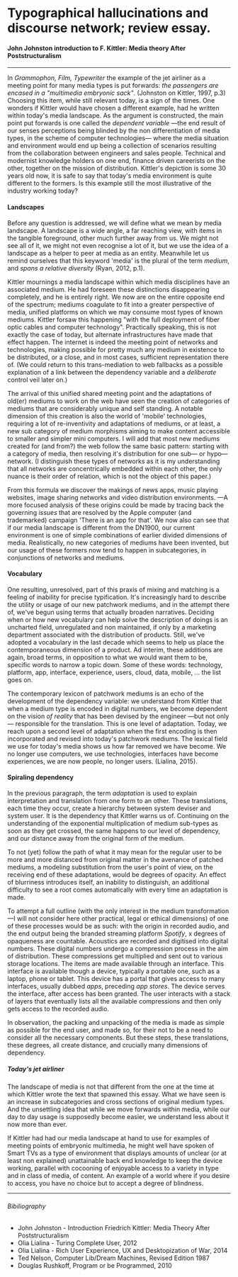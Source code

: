 # Typographical hallucinations and discourse network; review essay.
#### John Johnston introduction to F. Kittler: Media theory After Poststructuralism
---
In *Grammophon, Film, Typewriter* the example of the jet airliner as a meeting point for many media types is put forwards: *the passengers are encased in a "multimedia embryonic sack"*. (Johnston on Kittler, 1997, p.3) Choosing this item, while still relevant today, is a sign of the times. One wonders if Kittler would have chosen a different example, had he written within today's media landscape. As the argument is constructed, the main point put forwards is one called the *dependent variable* —the end result of our senses perceptions being blinded by the non differentiation of media types, in the scheme of computer technologies— where the media situation and environment would end up being a collection of scenarios resulting from the collaboration between engineers and sales people. Technical and modernist knowledge holders on one end, finance driven careerists on the other, together on the mission of distribution. Kittler's depiction is some 30 years old now, it is safe to say that today's media environment is quite different to the formers. Is this example still the most illustrative of the industry working today?

#### Landscapes

Before any question is addressed, we will define what we mean by media landscape. A landscape is a wide angle, a far reaching view, with items in the tangible foreground, other much further away from us. We might not see all of it, we might not even recognise a lot of it, but we use the idea of a landscape as a helper to peer at media as an entity. Meanwhile let us remind ourselves that this keyword 'media' is the plural of the term *medium*, and *spans a relative diversity* (Ryan, 2012, p.1).

Kittler mournings a media landscape within which media disciplines have an associated medium. He had foreseen these distinctions disappearing completely, and he is entirely right. We now are on the entire opposite end of the spectrum; mediums coagulate to fit into a greater perspective of media, unified platforms on which we may consume most types of known mediums. Kittler forsaw this happening "with the full deployment of fiber optic cables and computer technology". Practically speaking, this is not exactly the case of today, but alternate infrastructures have made that effect happen. The internet is indeed the meeting point of networks and technologies, making possible for pretty much any medium in existence to be distributed, or a close, and in most cases, sufficient representation there of. (We could return to this trans-mediation to web fallbacks as a possible explanation of a link between the dependency variable and a *deliberate* control veil later on.)

The arrival of this unified shared meeting point and the adaptations of old(er) mediums to work on the web have seen the creation of categories of mediums that are considerably unique and self standing. A notable dimension of this creation is also the world of 'mobile' technologies, requiring a lot of re-inventivity and adaptations of mediums, or at least, a new sub category of medium morphisms aiming to make content accessible to smaller and simpler mini computers. I will add that most new mediums created for (and from?) the web follow the same basic pattern: starting with a category of media, then resolving it's distribution for one sub— or hypo— network. (I distinguish these types of networks as it is my understanding that all networks are concentrically embedded within each other, the only nuance is their order of relation, which is not the object of this paper.)

From this formula we discover the makings of news apps, music playing websites, image sharing networks and video distribution environments. —A more focused analysis of these origins could be made by tracing back the governing *issues* that are resolved by the Apple computer (and trademarked) campaign 'There is an app for that'. We now also can see that if our media landscape is different from the DN1900, our current environment is one of simple combinations of earlier divided dimensions of media. Realistically, no new categories of mediums have been invented, but our usage of these formers now tend to happen in subcategories, in conjunctions of networks and mediums.

#### Vocabulary

One resulting, unresolved, part of this praxis of mixing and matching is a feeling of inability for precise typification. It's  increasingly hard to describe the utility or usage of our new patchwork mediums, and in the attempt there of, we've begun using terms that actually broaden narratives. Deciding when or how new vocabulary can help solve the description of doings is an uncharted field, unregulated and non maintained, if only by a marketing department associated with the distribution of products. Still, we've adopted a vocabulary in the last decade which seems to help us place the contemporaneous dimension of a product. Ad interim, these additions are again, broad terms, in opposition to what we would want them to be, specific words to narrow a topic down. Some of these words: technology, platform, app, interface, experience, users, cloud, data, mobile, ... the list goes on.

The contemporary lexicon of patchwork mediums is an echo of the development of the dependency variable: we understand from Kittler that when a medium type is encoded in digital numbers, we become dependent on the vision *of reality* that has been devised by the engineer —but not only— responsible for the translation. This is one level of adaptation. Today, we reach upon a second level of adaptation when the first encoding is then incorporated and revised into today's patchwork mediums. The lexical field we use for today's media shows us how far removed we have become. We no longer use computers, we use technologies, interfaces have become experiences, we are now people, no longer users. (Lialina, 2015).

#### Spiraling dependency

In the previous paragraph, the term *adaptation* is used to explain interpretation and translation from one form to an other. These translations, each time they occur, create a hierarchy between system deviser and system user. It is the dependency that Kittler warns us of. Continuing on the understanding of the exponential multiplication of medium sub-types as soon as they get crossed, the same happens to our level of dependency, and our distance away from the original form of the medium.

To not (yet) follow the path of what it may mean for the regular user to be more and more distanced from original matter in the avenance of patched mediums, a modeling substitution from the user's point of view, on the receiving end of these adaptations, would be degrees of opacity. An effect of blurriness introduces itself, an inability to distinguish, an additional difficulty to see a root comes automatically with every time an adaptation is made.

To attempt a full outline (with the only interest in the medium transformation —I will not consider here other practical, legal or ethical dimensions) of one of these processes would be as such: with the origin in recorded audio, and the end output being the branded streaming platform *Spotify*, x degrees of opaqueness are countable.
Acoustics are recorded and digitised into digital numbers. These digital numbers undergo a compression process in the aim of distribution. These compressions get multiplied and sent out to various storage locations. The items are made available through an interface. This interface is available though a device, typically a portable one, such as a laptop, phone or tablet. This device has a portal that gives access to many interfaces, usually dubbed *apps*, preceding *app stores*. The device serves the interface, after access has been granted. The user interacts with a stack of layers that eventually lists all the available compressions and then only gets access to the recorded audio.

In observation, the packing and unpacking of the media is made as simple as possible for the end user, and made so, for their not to be a need to consider all the necessary components. But these steps, these translations, these degrees, all create distance, and crucially many dimensions of dependency.


##### Today's jet airliner

The landscape of media is not that different from the one at the time at which Kittler wrote the text that spawned this essay. What we have seen is an increase in subcategories and cross sections of original medium types. And the unsettling idea that while we move forwards within media, while our day to day usage is supposedly become easier, we understand less about it now more than ever.

If Kittler had had our media landscape at hand to use for examples of meeting points of embryonic multimedia, he might well have spoken of Smart TVs as a type of environment that displays amounts of unclear (or at least non explained) unattainable back end knowledge to keep the device working, parallel with cocooning of enjoyable access to a variety in type and in class of media, of content. An example of a world where if you desire to access, you have no choice but to accept a degree of blindness.

---

###### Bibiliography

* John Johnston - Introduction Friedrich Kittler: Media Theory After Poststructuralism
* Olia Lialina - Turing Complete User, 2012
* Olia Lialina - Rich User Experience, UX and Desktopization of War, 2014
* Ted Nelson, Computer Lib/Dream Machines, Revised Edition 1987
* Douglas Rushkoff, Program or be Programmed, 2010
